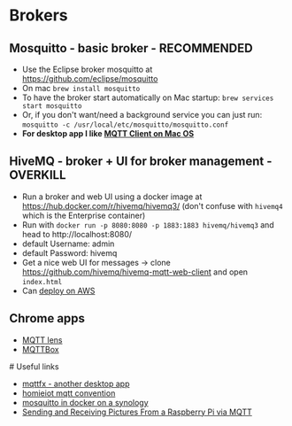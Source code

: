 # Brokers
## Mosquitto - basic broker - RECOMMENDED
* Use the Eclipse broker mosquitto at https://github.com/eclipse/mosquitto 
* On mac `brew install mosquitto`
* To have the broker start automatically on Mac startup: `brew services start mosquitto`
* Or, if you don't want/need a background service you can just run: `mosquitto -c /usr/local/etc/mosquitto/mosquitto.conf`
* **For desktop app I like [MQTT Client on Mac OS](https://itunes.apple.com/gb/app/mqtt-client/id1223420119?mt=12)**

## HiveMQ - broker + UI for broker management - OVERKILL
* Run a broker and web UI using a docker image at https://hub.docker.com/r/hivemq/hivemq3/ (don't confuse with `hivemq4` which is the Enterprise container)
* Run with `docker run -p 8080:8080 -p 1883:1883 hivemq/hivemq3` and head to http://localhost:8080/
* default Username: admin
* default Password: hivemq
* Get a nice web UI for messages -> clone https://github.com/hivemq/hivemq-mqtt-web-client and open `index.html`
* Can [deploy on AWS](https://www.hivemq.com/downloads/aws/)

## Chrome apps
* [MQTT lens](https://chrome.google.com/webstore/detail/mqttlens/hemojaaeigabkbcookmlgmdigohjobjm?hl=en)
* [MQTTBox](https://chrome.google.com/webstore/detail/mqttbox/kaajoficamnjijhkeomgfljpicifbkaf?utm_source=chrome-ntp-launcher)

# Useful links
* [mqttfx - another desktop app](https://mqttfx.jensd.de/index.php)
* [homieiot mqtt convention](https://homieiot.github.io/)
* [mosquitto in docker on a synology](https://philhawthorne.com/setting-up-a-local-mosquitto-server-using-docker-for-mqtt-communication/)
* [Sending and Receiving Pictures From a Raspberry Pi via MQTT](https://developer.ibm.com/recipes/tutorials/sending-and-receiving-pictures-from-a-raspberry-pi-via-mqtt/)